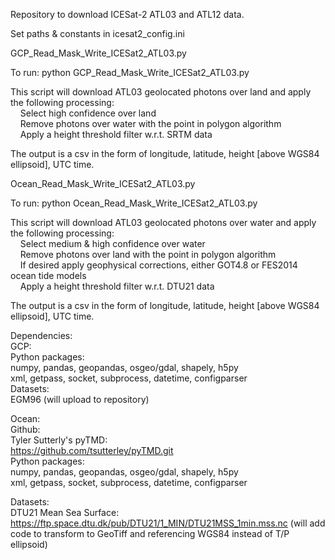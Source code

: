 Repository to download ICESat-2 ATL03 and ATL12 data.  
  
Set paths & constants in icesat2_config.ini  
  
GCP_Read_Mask_Write_ICESat2_ATL03.py  
  
To run: python GCP_Read_Mask_Write_ICESat2_ATL03.py  
  
This script will download ATL03 geolocated photons over land and apply the following processing:  
    Select high confidence over land  
    Remove photons over water with the point in polygon algorithm  
    Apply a height threshold filter w.r.t. SRTM data  
  
The output is a csv in the form of longitude, latitude, height [above WGS84 ellipsoid], UTC time.  
  
Ocean_Read_Mask_Write_ICESat2_ATL03.py  
  
To run: python Ocean_Read_Mask_Write_ICESat2_ATL03.py  
  
This script will download ATL03 geolocated photons over water and apply the following processing:  
    Select medium & high confidence over water  
    Remove photons over land with the point in polygon algorithm  
    If desired apply geophysical corrections, either GOT4.8 or FES2014 ocean tide models  
    Apply a height threshold filter w.r.t. DTU21 data  
  
The output is a csv in the form of longitude, latitude, height [above WGS84 ellipsoid], UTC time.  

Dependencies:  
GCP:  
Python packages:  
numpy, pandas, geopandas, osgeo/gdal, shapely, h5py  
xml, getpass, socket, subprocess, datetime, configparser  
Datasets:  
EGM96 (will upload to repository)  

Ocean:  
Github:  
Tyler Sutterly's pyTMD:  
https://github.com/tsutterley/pyTMD.git  
Python packages:  
numpy, pandas, geopandas, osgeo/gdal, shapely, h5py  
xml, getpass, socket, subprocess, datetime, configparser  

Datasets:  
DTU21 Mean Sea Surface:  
https://ftp.space.dtu.dk/pub/DTU21/1_MIN/DTU21MSS_1min.mss.nc (will add code to transform to GeoTiff and referencing WGS84 instead of T/P ellipsoid)  